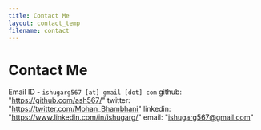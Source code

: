 ```yaml
---
title: Contact Me
layout: contact_temp
filename: contact
--- 
```


# Contact Me

Email ID - `ishugarg567 [at] gmail [dot] com`
github: "https://github.com/ash567/"
twitter: "https://twitter.com/Mohan_Bhambhani"
linkedin: "https://www.linkedin.com/in/ishugarg/"
email: "ishugarg567@gmail.com"
